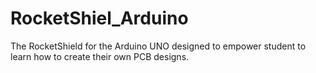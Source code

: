 # RocketShiel_Arduino
The RocketShield for the Arduino UNO designed to empower student to learn how to create their own PCB designs.  
